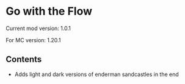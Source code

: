 # Go with the Flow
Current mod version: 1.0.1

For MC version: 1.20.1

## Contents
- Adds light and dark versions of enderman sandcastles in the end